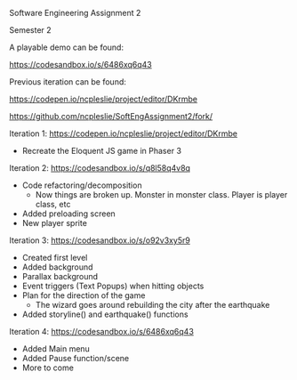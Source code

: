 Software Engineering Assignment 2

Semester 2




A playable demo can be found: 


https://codesandbox.io/s/6486xq6q43


Previous iteration can be found:


https://codepen.io/ncpleslie/project/editor/DKrmbe

https://github.com/ncpleslie/SoftEngAssignment2/fork/






Iteration 1: https://codepen.io/ncpleslie/project/editor/DKrmbe

- Recreate the Eloquent JS game in Phaser 3


Iteration 2: https://codesandbox.io/s/q8l58q4v8q

- Code refactoring/decomposition
    - Now things are broken up. Monster in monster class. Player is player class, etc
- Added preloading screen
- New player sprite

Iteration 3: https://codesandbox.io/s/o92v3xy5r9

- Created first level
- Added background
- Parallax background
- Event triggers (Text Popups) when hitting objects
- Plan for the direction of the game
    - The wizard goes around rebuilding the city after the earthquake
 - Added storyline() and earthquake() functions
 
 Iteration 4: https://codesandbox.io/s/6486xq6q43
 
 - Added Main menu
 - Added Pause function/scene
 - More to come
 


